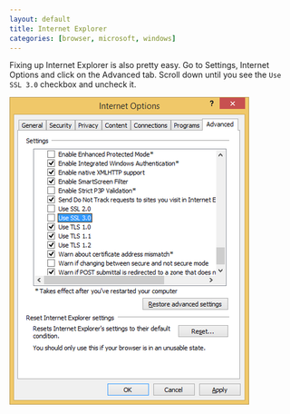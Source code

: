 ```yaml
---
layout: default
title: Internet Explorer
categories: [browser, microsoft, windows]
---
```

Fixing up Internet Explorer is also pretty easy. Go to Settings, Internet Options and click on the Advanced tab. Scroll down until you see the `Use SSL 3.0` checkbox and uncheck it.

![](/images/ie-settings.png)
